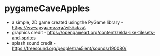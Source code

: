 # pygameCaveApples
- a simple, 2D game created using the PyGame library - https://www.pygame.org/wiki/about
- graphics credit - https://opengameart.org/content/zelda-like-tilesets-and-sprites
- splash sound credit - https://freesound.org/people/tran5ient/sounds/190080/
